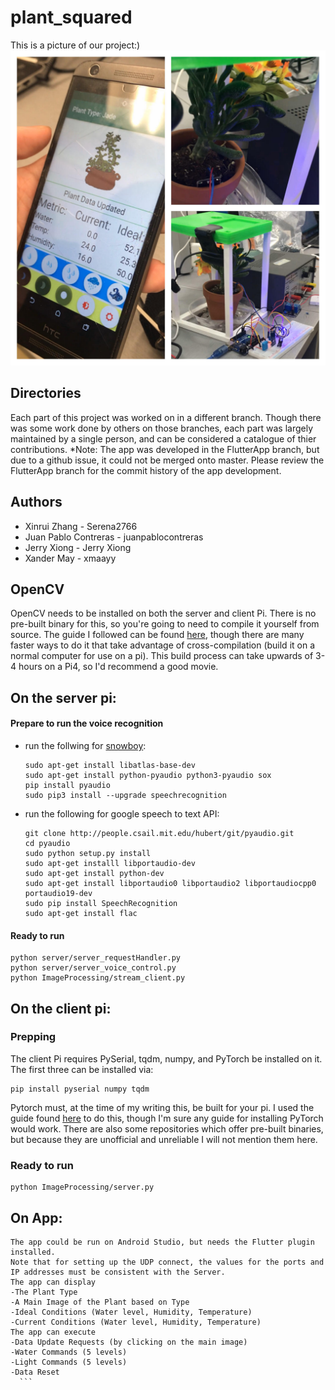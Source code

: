 # plant_squared
This is a picture of our project:)
![demo](https://github.com/Serena2766/plant_squared/blob/master/demo.jpg)

## Directories
Each part of this project was worked on in a different branch. Though there was some work done by others on those branches, each part was largely maintained by a single person, and can be considered a catalogue of thier contributions.
*Note: The app was developed in the FlutterApp branch, but due to a github issue, it could not be merged onto master. Please review the FlutterApp branch for the commit history of the app development.
## Authors
- Xinrui Zhang          - Serena2766
- Juan Pablo Contreras  - juanpablocontreras
- Jerry Xiong           - Jerry Xiong
- Xander May            - xmaayy         
## OpenCV
OpenCV needs to be installed on both the server and client Pi. There is no pre-built binary for this, so you're going to need to compile it yourself from source. The guide I followed can be found [here](https://www.pyimagesearch.com/2018/09/26/install-opencv-4-on-your-raspberry-pi/), though there are many faster ways to do it that take advantage of cross-compilation (build it on a normal computer for use on a pi). This build process can take upwards of 3-4 hours on a Pi4, so I'd recommend a good movie. 

## On the server pi:
#### Prepare to run the voice recognition
- run the follwing for [snowboy](http://docs.kitt.ai/snowboy/#running-on-raspberry-pi):
  ``` 
  sudo apt-get install libatlas-base-dev
  sudo apt-get install python-pyaudio python3-pyaudio sox
  pip install pyaudio
  sudo pip3 install --upgrade speechrecognition
  ```
- run the following for google speech to text API:
  ```
  git clone http://people.csail.mit.edu/hubert/git/pyaudio.git
  cd pyaudio
  sudo python setup.py install
  sudo apt-get installl libportaudio-dev
  sudo apt-get install python-dev
  sudo apt-get install libportaudio0 libportaudio2 libportaudiocpp0 portaudio19-dev
  sudo pip install SpeechRecognition 
  sudo apt-get install flac
  ```
  
 
#### Ready to run
  ```
  python server/server_requestHandler.py
  python server/server_voice_control.py
  python ImageProcessing/stream_client.py
  ```
  
## On the client pi:
### Prepping
The client Pi requires PySerial, tqdm, numpy, and PyTorch be installed on it. The first three can be installed via:
```
pip install pyserial numpy tqdm
```
Pytorch must, at the time of my writing this, be built for your pi. I used the guide found [here](https://gist.github.com/fgolemo/b973a3fa1aaa67ac61c480ae8440e754) to do this, though I'm sure any guide for installing PyTorch would work. There are also some repositories which offer pre-built binaries, but because they are unofficial and unreliable I will not mention them here.

### Ready to run
```
python ImageProcessing/server.py
```

## On App:
  ```
The app could be run on Android Studio, but needs the Flutter plugin installed.
Note that for setting up the UDP connect, the values for the ports and IP addresses must be consistent with the Server.
The app can display
  -The Plant Type
  -A Main Image of the Plant based on Type
  -Ideal Conditions (Water level, Humidity, Temperature)
  -Current Conditions (Water level, Humidity, Temperature)
The app can execute
  -Data Update Requests (by clicking on the main image)
  -Water Commands (5 levels)
  -Light Commands (5 levels)
  -Data Reset
    ```
